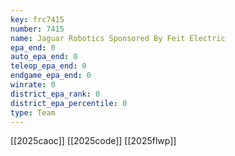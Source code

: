 ```yaml
---
key: frc7415
number: 7415
name: Jaguar Robotics Sponsored By Feit Electric
epa_end: 0
auto_epa_end: 0
teleop_epa_end: 0
endgame_epa_end: 0
winrate: 0
district_epa_rank: 0
district_epa_percentile: 0
type: Team
---
```

[[2025caoc]]
[[2025code]]
[[2025flwp]]

